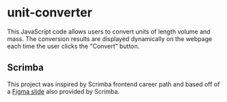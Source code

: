 # unit-converter

This JavaScript code allows users to convert units of length volume and mass. The conversion results are displayed dynamically on the webpage each time the user clicks the "Convert" button.

## Scrimba

This project was inspired by Scrimba frontend career path and based off of a [Figma slide](<https://www.figma.com/design/ydvAA6oGj5QWToDy7dRlnT/Unit-Conversion-(Copy)?node-id=0-1&node-type=canvas&t=i8KAubz3qISwpn0b-0>) also provided by Scrimba.
